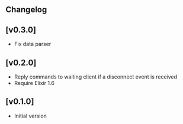 ## Changelog
## [v0.3.0]
* Fix data parser

## [v0.2.0]

* Reply commands to waiting client if a disconnect event is received
* Require Elixir 1.6

## [v0.1.0]

* Initial version
